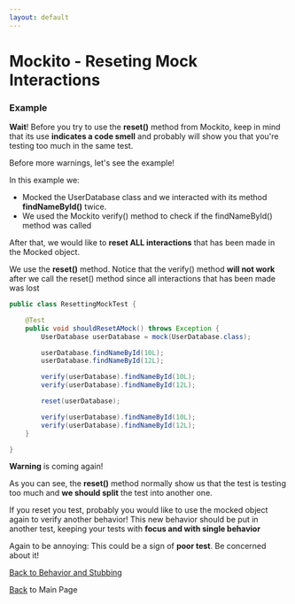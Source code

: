 ```yaml
---
layout: default
---
```


# Mockito - Reseting Mock Interactions


### Example

**Wait**! Before you try to use the **reset()** method from Mockito, keep in mind that its use **indicates a code smell** and probably will show you that you're testing too much in the same test.

Before more warnings, let's see the example!

In this example we:

- Mocked the UserDatabase class and we interacted with its method **findNameById()** twice.
- We used the Mockito verify() method to check if the findNameById() method was called

After that, we would like to **reset ALL interactions** that has been made in the Mocked object.

We use the **reset()** method. Notice that the verify() method **will not work** after we call the reset() method since all interactions that has been made was lost


```java
public class ResettingMockTest {

	@Test
	public void shouldResetAMock() throws Exception {
		UserDatabase userDatabase = mock(UserDatabase.class);

		userDatabase.findNameById(10L);
		userDatabase.findNameById(12L);

		verify(userDatabase).findNameById(10L);
		verify(userDatabase).findNameById(12L);

		reset(userDatabase);

		verify(userDatabase).findNameById(10L);
		verify(userDatabase).findNameById(12L);
	}

}
```

**Warning** is coming again!

As you can see, the **reset()** method normally show us that the test is testing too much and **we should split** the test into another one.

If you reset you test, probably you would like to use the mocked object again to verify another behavior! This new behavior should be put in another test, keeping your tests with **focus and with single behavior**

Again to be annoying: This could be a sign of **poor test**. Be concerned about it!

[Back to Behavior and Stubbing](mockito-behavior-and-stubbing)

[Back](/mockito-crafting-code) to Main Page
